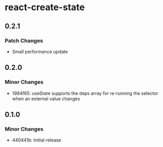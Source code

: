 # react-create-state

## 0.2.1

### Patch Changes

- Small performance update

## 0.2.0

### Minor Changes

- 1984f65: useState supports the deps array for re-running the selector when an external value changes

## 0.1.0

### Minor Changes

- 440441b: Initial release
